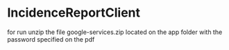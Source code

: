 # IncidenceReportClient
for run unzip the file google-services.zip located on the app folder with the password specified on the pdf
